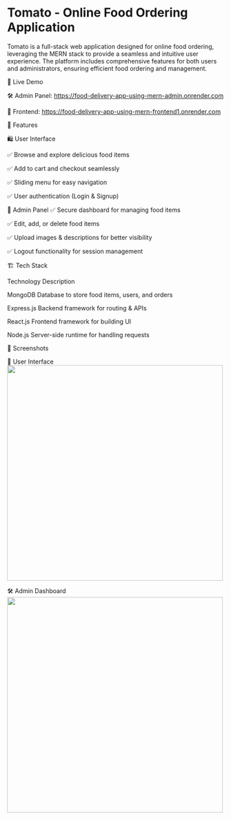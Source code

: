 # Tomato - Online Food Ordering Application

Tomato is a full-stack web application designed for online food ordering, leveraging the MERN stack to provide a seamless and intuitive user experience. The platform includes comprehensive features for both users and administrators, ensuring efficient food ordering and management.

🔗 Live Demo

🛠 Admin Panel: https://food-delivery-app-using-mern-admin.onrender.com

🍔 Frontend: https://food-delivery-app-using-mern-frontend1.onrender.com

🚀 Features

🛍 User Interface

✅ Browse and explore delicious food items

✅ Add to cart and checkout seamlessly

✅ Sliding menu for easy navigation

✅ User authentication (Login & Signup)

🔧 Admin Panel
✅ Secure dashboard for managing food items

✅ Edit, add, or delete food items

✅ Upload images & descriptions for better visibility

✅ Logout functionality for session management

🏗 Tech Stack

Technology	Description

MongoDB	Database to store food items, users, and orders

Express.js	Backend framework for routing & APIs

React.js	Frontend framework for building UI

Node.js	Server-side runtime for handling requests

📸 Screenshots

🎨 User Interface
<img src="C:\Users\ACER\Desktop\FrontEnd.jpg" width="500" />

🛠 Admin Dashboard
<img src="C:\Users\ACER\Desktop\Admin.jpg" width="500" />
